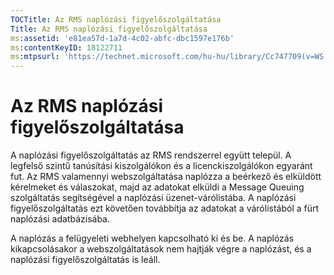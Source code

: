 ```yaml
---
TOCTitle: Az RMS naplózási figyelőszolgáltatása
Title: Az RMS naplózási figyelőszolgáltatása
ms:assetid: 'e81ea57d-1a7d-4c02-abfc-dbc1597e176b'
ms:contentKeyID: 18122711
ms:mtpsurl: 'https://technet.microsoft.com/hu-hu/library/Cc747709(v=WS.10)'
---
```


Az RMS naplózási figyelőszolgáltatása
=====================================

A naplózási figyelőszolgáltatás az RMS rendszerrel együtt települ. A legfelső szintű tanúsítási kiszolgálókon és a licenckiszolgálókon egyaránt fut. Az RMS valamennyi webszolgáltatása naplózza a beérkező és elküldött kérelmeket és válaszokat, majd az adatokat elküldi a Message Queuing szolgáltatás segítségével a naplózási üzenet-várólistába. A naplózási figyelőszolgáltatás ezt követően továbbítja az adatokat a várólistából a fürt naplózási adatbázisába.

A naplózás a felügyeleti webhelyen kapcsolható ki és be. A naplózás kikapcsolásakor a webszolgáltatások nem hajtják végre a naplózást, és a naplózási figyelőszolgáltatás is leáll.
